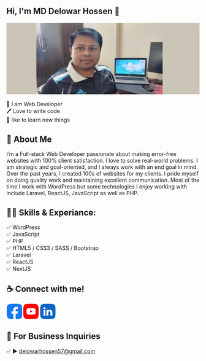 ## Hi, I'm MD Delowar Hossen 👋
[<img src='https://github.com/Delowar-Hossen/Delowar-Hossen/blob/main/img/delowar-hossen.png?raw=true' alt='Delowar Hossen'>](https://github.com/Delowar-Hossen/)
<p>
👑 I am Web Developer <br> 
🖊️ Love to write code <br> 
🎤 like to learn new things </p> 



## 🚀 About Me
I’m a Full-stack Web Developer passionate about making error-free websites with 100% client satisfaction. I love to solve real-world problems. I am strategic and goal-oriented, and I always work with an end goal in mind. Over the past years, I created 100s of websites for my clients. I pride myself on doing quality work and maintaining excellent communication. Most of the time I work with WordPress but some technologies I enjoy working with include Laravel, ReactJS, JavaScript as well as PHP. 

## 👨‍💻 Skills & Experiance: 
✅ WordPress <br> 
✅ JavaScript <br>
✅ PHP <br>
✅ HTML5 / CSS3 / SASS / Bootstrap <br>
✅ Laravel <br>
✅ ReactJS <br>
✅ NextJS <br>

## ☕ Connect with me!
[<img src='https://github.com/Delowar-Hossen/Delowar-Hossen/blob/main/img/facebook.png?raw=true' target="_blank" alt='facebook' height='40'>](https://www.facebook.com/Delowar.HossenPro)  [<img src='https://github.com/Delowar-Hossen/Delowar-Hossen/blob/main/img/youtube.png?raw=true' target="_blank" alt='YouTube' height='40'>](https://www.youtube.com/@aimsdevelop993)  [<img src='https://github.com/Delowar-Hossen/Delowar-Hossen/blob/main/img/linkedin.png?raw=true' target="_blank" alt='linkedin' height='40'>](https://www.linkedin.com/in/delowarhossen/) 

## 📧 For Business Inquiries 
✅  ► delowarhossen57@gmail.com
